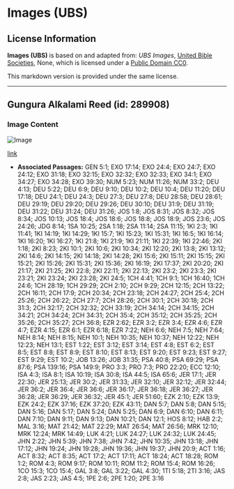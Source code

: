 # Images (UBS)

## License Information

**Images (UBS)** is based on and adapted from: _UBS Images_, [United Bible Societies](https://unitedbiblesocieties.org/), None, which is licensed under a [Public Domain CC0](https://creativecommons.org/public-domain/cc0/).

This markdown version is provided under the same license.



--------------------------------

## Gungura Alƙalami Reed (id: 289908)

### Image Content

![Image](https://cdn.aquifer.bible/aquifer-content/resources/Media/WEB-0926_scroll_reed_pen.jpg)

[link](https://cdn.aquifer.bible/aquifer-content/resources/Media/WEB-0926_scroll_reed_pen.jpg)

* **Associated Passages:** GEN 5:1; EXO 17:14; EXO 24:4; EXO 24:7; EXO 24:12; EXO 31:18; EXO 32:15; EXO 32:32; EXO 32:33; EXO 34:1; EXO 34:27; EXO 34:28; EXO 39:30; NUM 5:23; NUM 11:26; NUM 33:2; DEU 4:13; DEU 5:22; DEU 6:9; DEU 9:10; DEU 10:2; DEU 10:4; DEU 11:20; DEU 17:18; DEU 24:1; DEU 24:3; DEU 27:3; DEU 27:8; DEU 28:58; DEU 28:61; DEU 29:19; DEU 29:20; DEU 29:26; DEU 30:10; DEU 31:9; DEU 31:19; DEU 31:22; DEU 31:24; DEU 31:26; JOS 1:8; JOS 8:31; JOS 8:32; JOS 8:34; JOS 10:13; JOS 18:4; JOS 18:6; JOS 18:8; JOS 18:9; JOS 23:6; JOS 24:26; JDG 8:14; 1SA 10:25; 2SA 1:18; 2SA 11:14; 2SA 11:15; 1KI 2:3; 1KI 11:41; 1KI 14:19; 1KI 14:29; 1KI 15:7; 1KI 15:23; 1KI 15:31; 1KI 16:5; 1KI 16:14; 1KI 16:20; 1KI 16:27; 1KI 21:8; 1KI 21:9; 1KI 21:11; 1KI 22:39; 1KI 22:46; 2KI 1:18; 2KI 8:23; 2KI 10:1; 2KI 10:6; 2KI 10:34; 2KI 12:20; 2KI 13:8; 2KI 13:12; 2KI 14:6; 2KI 14:15; 2KI 14:18; 2KI 14:28; 2KI 15:6; 2KI 15:11; 2KI 15:15; 2KI 15:21; 2KI 15:26; 2KI 15:31; 2KI 15:36; 2KI 16:19; 2KI 17:37; 2KI 20:20; 2KI 21:17; 2KI 21:25; 2KI 22:8; 2KI 22:11; 2KI 22:13; 2KI 23:2; 2KI 23:3; 2KI 23:21; 2KI 23:24; 2KI 23:28; 2KI 24:5; 1CH 4:41; 1CH 9:1; 1CH 16:40; 1CH 24:6; 1CH 28:19; 1CH 29:29; 2CH 2:10; 2CH 9:29; 2CH 12:15; 2CH 13:22; 2CH 16:11; 2CH 17:9; 2CH 20:34; 2CH 23:18; 2CH 24:27; 2CH 25:4; 2CH 25:26; 2CH 26:22; 2CH 27:7; 2CH 28:26; 2CH 30:1; 2CH 30:18; 2CH 31:3; 2CH 32:17; 2CH 32:32; 2CH 33:19; 2CH 34:14; 2CH 34:15; 2CH 34:21; 2CH 34:24; 2CH 34:31; 2CH 35:4; 2CH 35:12; 2CH 35:25; 2CH 35:26; 2CH 35:27; 2CH 36:8; EZR 2:62; EZR 3:2; EZR 3:4; EZR 4:6; EZR 4:7; EZR 4:15; EZR 6:1; EZR 6:18; EZR 7:22; NEH 6:6; NEH 7:5; NEH 7:64; NEH 8:14; NEH 8:15; NEH 10:1; NEH 10:35; NEH 10:37; NEH 12:22; NEH 12:23; NEH 13:1; EST 1:22; EST 3:12; EST 3:14; EST 4:8; EST 6:2; EST 8:5; EST 8:8; EST 8:9; EST 8:10; EST 8:13; EST 9:20; EST 9:23; EST 9:27; EST 9:29; EST 10:2; JOB 13:26; JOB 31:35; PSA 40:8; PSA 69:29; PSA 87:6; PSA 139:16; PSA 149:9; PRO 3:3; PRO 7:3; PRO 22:20; ECC 12:10; ISA 4:3; ISA 8:1; ISA 10:19; ISA 30:8; ISA 44:5; ISA 65:6; JER 17:1; JER 22:30; JER 25:13; JER 30:2; JER 31:33; JER 32:10; JER 32:12; JER 32:44; JER 36:2; JER 36:4; JER 36:6; JER 36:17; JER 36:18; JER 36:27; JER 36:28; JER 36:29; JER 36:32; JER 45:1; JER 51:60; EZK 2:10; EZK 13:9; EZK 24:2; EZK 37:16; EZK 37:20; EZK 43:11; DAN 5:7; DAN 5:8; DAN 5:15; DAN 5:16; DAN 5:17; DAN 5:24; DAN 5:25; DAN 6:9; DAN 6:10; DAN 6:11; DAN 7:10; DAN 9:11; DAN 9:13; DAN 10:21; DAN 12:1; HOS 8:12; HAB 2:2; MAL 3:16; MAT 21:42; MAT 22:29; MAT 26:54; MAT 26:56; MRK 12:10; MRK 12:24; MRK 14:49; LUK 4:21; LUK 24:27; LUK 24:32; LUK 24:45; JHN 2:22; JHN 5:39; JHN 7:38; JHN 7:42; JHN 10:35; JHN 13:18; JHN 17:12; JHN 19:24; JHN 19:28; JHN 19:36; JHN 19:37; JHN 20:9; ACT 1:16; ACT 8:32; ACT 8:35; ACT 17:2; ACT 17:11; ACT 18:24; ACT 18:28; ROM 1:2; ROM 4:3; ROM 9:17; ROM 10:11; ROM 11:2; ROM 15:4; ROM 16:26; 1CO 15:3; 1CO 15:4; GAL 3:8; GAL 3:22; GAL 4:30; 1TI 5:18; 2TI 3:16; JAS 2:8; JAS 2:23; JAS 4:5; 1PE 2:6; 2PE 1:20; 2PE 3:16


